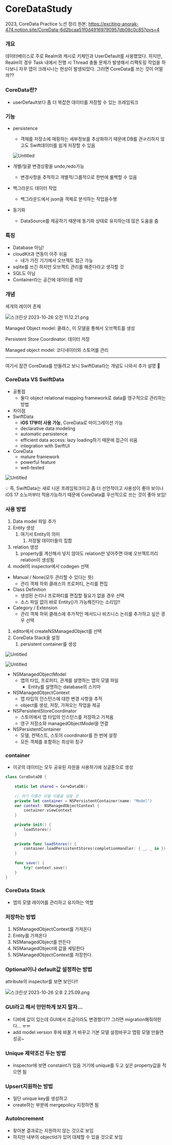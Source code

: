# CoreDataStudy
2023, CoreData Practice
노션 정리 원본: https://exciting-anorak-474.notion.site/CoreData-6d2bcaa51f0d49169790957db08c0c85?pvs=4

### 개요
데이터베이스로 주로 Realm와 캐시로 키체인과 UserDefault를 사용했었다.
하지만, Realm의 경우 Task 내에서 진행 시 Thread 충돌 문제가 발생해서 리팩토링 작업을 하다보니 자꾸 앱이 크래시나는 현상이 발생되었다.
그러면 CoreData를 쓰는 것이 어떨까??

### CoreData란?

- userDefault보다 좀 더 복잡한 데이터를 저장할 수 있는 프레임워크

### 기능

- persistence
    - 객체를 저장소에 매핑하는 세부정보를 추상화하기 때문에 DB를 관ㄹ리하지 않고도 Swift데이터를 쉽게 저장할 수 있음
    
    ![Untitled](https://prod-files-secure.s3.us-west-2.amazonaws.com/3b9e488f-6100-40ea-934a-e01d97147ac2/91796531-ecde-4bf2-99cc-fc5c3a1576a1/Untitled.png)
    
- 개별/일괄 변경상황을 undo,redo가능
    - 변경사항을 추적하고 개별적/그룹적으로 한번에 롤백할 수 있음
- 백그라운드 데이터 작업
    - 백그라운드에서 json을 객체로 분석하는 작업을수행
- 동기화
    - DataSource를 제공하기 때문에 동기화 상태로 유지하는데 많은 도움을 줌

### 특징

- Database 아님!
- cloudKit과 연동이 아주 쉬움
    - 내가 가진 기기에서 오브젝트 접근 가능
- sqlite를 쓰긴 하지만 오브젝트 관리를 해준다라고 생각할 것
- SQL도 아님
- Container라는 공간에 데이터를 저장

### 개념

세개의 레이어 존재

![스크린샷 2023-10-26 오전 11.12.21.png](https://prod-files-secure.s3.us-west-2.amazonaws.com/3b9e488f-6100-40ea-934a-e01d97147ac2/7a99dd47-6937-4c0b-b82b-ff4f76f59349/%E1%84%89%E1%85%B3%E1%84%8F%E1%85%B3%E1%84%85%E1%85%B5%E1%86%AB%E1%84%89%E1%85%A3%E1%86%BA_2023-10-26_%E1%84%8B%E1%85%A9%E1%84%8C%E1%85%A5%E1%86%AB_11.12.21.png)

Managed Object model: 클래스, 이 모델을 통해서 오브젝트를 생성

Persistent Store Coordinator: 데이터 저장

Managed object model: 코디네이터와 스토어를 관리

---

여기서 잠깐 CoreData를 만들려고 보니 SwiftData라는 개념도 나와서 추가 설명 🙂

### CoreData VS SwiftData

- 공통점
    - 둘다 object relational mapping framework로 data를 영구적으로 관리하는 방법
- 차이점
- SwiftData
    - **iOS 17부터 사용 가능**, CoreData로 마이그레이션 가능
    - declarative data modeling
    - automatic persistence
    - efficient data access: lazy loading하기 때문에 접근이 쉬움
    - integration with SwiftUI
- CoreData
    - mature framework
    - powerful feature
    - well-tested

![Untitled](https://prod-files-secure.s3.us-west-2.amazonaws.com/3b9e488f-6100-40ea-934a-e01d97147ac2/c8a20bec-cb90-40a9-b2e3-4bfdfe08ead7/Untitled.png)

<aside>
💡 즉, SwiftData는 새로 나온 프레임워크이고 좀 더 선언적이고 사용성이 좋아 보이나 iOS 17 소노마부터 적용가능하기 때문에 CoreData를 우선적으로 쓰는 것이 좋아 보임!

</aside>

### 사용 방법

1. Data model 파일 추가
2. Entity 생성
    1. 여기서 Entity의 의미
        1. 저장될 데이터들의 집합
3. relation 생성
    1. property를 계산해서 넣지 않아도 relation만 넣어주면 아예 오브젝트끼리 relation이 생성됨
4. model의 inspector에서 codegen 선택
- Manual / None(모두 관리할 수 있다는 뜻)
    - 관리 객체 하위 클래스의 프로퍼티, 논리를 편집
- Class Definition
    - 생성된 논리나 프로퍼티를 편집할 필요가 없을 경우 선택
    - 소스 파일 없이 바로 Entity()가 가능해진다는 소리임!!
- Category / Extension
    - 관리 객체 하위 클래스에 추가적인 메서드나 비즈니스 논리를 추가하고 싶은 경우 선택
1. editor에서 createNSManagedObject를 선택
2. CoreData Stack을 설정
    1. persistent container를 생성

![Untitled](https://prod-files-secure.s3.us-west-2.amazonaws.com/3b9e488f-6100-40ea-934a-e01d97147ac2/4067eef7-7e5b-4e05-9742-4bee3b4923c2/Untitled.png)

![Untitled](https://prod-files-secure.s3.us-west-2.amazonaws.com/3b9e488f-6100-40ea-934a-e01d97147ac2/ce89d6e3-9929-46e5-940a-82df526d7b69/Untitled.png)

- NSManagedObjectModel
    - 앱의 타입, 프로퍼티, 관계를 설명하는 앱의 모델 파일
        - Entity를 설명하는 database의 스키마
- NSManagedObjectContext
    - 앱 타입의 인스턴스에 대한 변경 사항을 추적
    - object를 생성, 저장, 가져오는 작업을 제공
- NSPersistentStoreCoordinator
    - 스토어에서 앱 타입의 인스턴스를 저장하고 가져옴
    - 영구 저장소와 managedObjectModel을 연결
- NSPersistentContainer
    - 모델, 컨텍스트, 스토어 coordinator를 한 번에 설정
    - 모든 객체를 포함하는 최상위 칭구

### container

- 이곳의 데이터는 모두 공유된 자원을 사용하기에 싱글톤으로 생성

```swift
class CoreDataDB {
    
    static let shared = CoreDataDB()
    
    // 여기 이름은 모델 이름을 넣을 것
    private let container = NSPersistentContainer(name: "Model")
    var context: NSManagedObjectContext {
        container.viewContext
    }
    
    private init() {
        loadStores()
    }
    
    private func loadStores() {
        container.loadPersistentStores(completionHandler: { _, _ in })
    }
    
    func save() {
        try? context.save()
    }
}
```

### CoreData Stack

- 앱의 모델 레이어를 관리하고 유지하는 역할

### 저장하는 방법

1. NSManagedObjectContext를 가져온다
2. Entity를 가져온다
3. NSManagedObject를 만든다
4. NSManagedObject에 값을 세팅한다
5. NSManagedObjectContext를 저장한다.

### Optional이나 default값 설정하는 방법

attribute의 inspector를 보면 보인다!!

![스크린샷 2023-10-26 오후 2.25.09.png](https://prod-files-secure.s3.us-west-2.amazonaws.com/3b9e488f-6100-40ea-934a-e01d97147ac2/efe8b625-1215-41bc-8de9-545057a0c8c4/%E1%84%89%E1%85%B3%E1%84%8F%E1%85%B3%E1%84%85%E1%85%B5%E1%86%AB%E1%84%89%E1%85%A3%E1%86%BA_2023-10-26_%E1%84%8B%E1%85%A9%E1%84%92%E1%85%AE_2.25.09.png)

### GUI라고 해서 만만하게 보지 말자...

- 디비에 값이 있는데 GUI에서 조금이라도 변경했다?? 그러면 migration해줘야한다… ㅠㅠ
- add model version 후에 바꿀 거 바꾸고 기본 모델 설정바꾸고 맵핑 모델 만들면 성공~

### Unique 제약조건 두는 방법

- inspector에 보면 constaint가 있음 거기에 unique를 두고 싶은 property값을 적으면 됨

### Upsert지원하는 방법

- 일단 unique key를 생성하고
- create하는 부분에  mergepolicy 지정하면 됨

### AutoIncrement
- 찾아본 결과로는 지원하지 않는 것으로 보임
- 하지만 내부의 objectId가 있어 대체할 수 있을 것으로 보임
